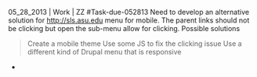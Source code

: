 05_28_2013 | Work | ZZ 
#Task-due-052813
Need to develop an alternative solution for http://sls.asu.edu menu for mobile. 
The parent links should not be clicking but open the sub-menu allow for clicking. 
Possible solutions
> Create a mobile theme 
> Use some JS to fix the clicking issue
> Use a different kind of Drupal menu that is responsive
* 
